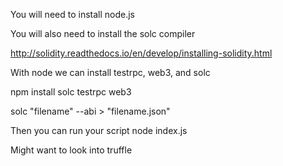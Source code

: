 You will need to install node.js

You will also need to install the solc compiler

http://solidity.readthedocs.io/en/develop/installing-solidity.html

With node we can install testrpc, web3, and solc

npm install solc testrpc web3

solc "filename" --abi > "filename.json"

Then you can run your script node index.js

Might want to look into truffle